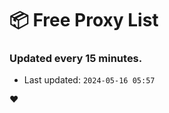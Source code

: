 # :package: Free Proxy List
### Updated every 15 minutes.

- Last updated: `2024-05-16 05:57`

:heart:
